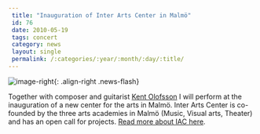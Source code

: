 ```yaml
---
 title: "Inauguration of Inter Arts Center in Malmö"
 id: 76
 date: 2010-05-19
 tags: concert
 category: news
 layout: single
 permalink: /:categories/:year/:month/:day/:title/
---
```

![image-right](http://www.iac.lu.se/gfx/IAC_logo.png){: .align-right .news-flash}

Together with composer and guitarist <a href="http://www.kentolofsson.com/">Kent Olofsson</a> I will perform at the inauguration of a new center for the arts in Malmö. Inter Arts Center is co-founded by the three arts academies in Malmö (Music, Visual arts, Theater) and has an open call for projects. <a href="http://www.iac.lu.se/">Read more  about IAC here</a>.

